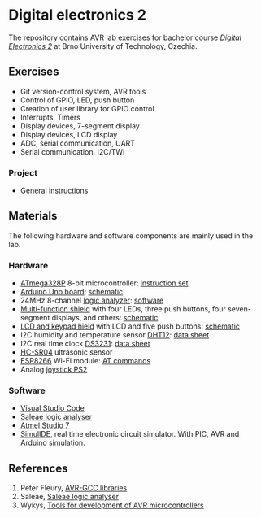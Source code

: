 # Digital electronics 2

The repository contains AVR lab exercises for bachelor course [*Digital Electronics 2*](https://www.vutbr.cz/en/students/courses/detail/224132) at Brno University of Technology, Czechia.

## Exercises

* Git version-control system, AVR tools
* Control of GPIO, LED, push button
* Creation of user library for GPIO control
* Interrupts, Timers
* Display devices, 7-segment display
* Display devices, LCD display
* ADC, serial communication, UART
* Serial communication, I2C/TWI

### Project
* General instructions


## Materials

The following hardware and software components are mainly used in the lab.

### Hardware

* [ATmega328P](https://www.microchip.com/wwwproducts/en/ATmega328P) 8-bit microcontroller: [instruction set](https://www.microchip.com/webdoc/avrassembler/avrassembler.wb_instruction_list.html)
* [Arduino Uno board](https://arduino-shop.cz/arduino/1353-klon-arduino-uno-r3-atmega328p-ch340-mini-usb-1466635561.html): [schematic](Docs/arduino_shield.pdf)
* 24MHz 8-channel [logic analyzer](https://www.ebay.com/sch/i.html?LH_CAds=&_ex_kw=&_fpos=&_fspt=1&_mPrRngCbx=1&_nkw=24mhz%20logic%20analyzer&_sacat=&_sadis=&_sop=12&_udhi=&_udlo=): [software](https://www.saleae.com/)
* [Multi-function shield](https://www.gme.cz/experiment-shield-pro-arduino) with four LEDs, three push buttons, four seven-segment displays, and others: [schematic](Docs/arduino_shield.pdf)
* [LCD and keypad hield](https://arduino-shop.cz/en/arduino-platform/899-arduino-lcd-shield-1420670167.html) with LCD and five push buttons: [schematic](Docs/arduino_shield.pdf)
* I2C humidity and temperature sensor [DHT12](https://arduino-shop.cz/arduino/1977-i2c-teplomer-a-vlhkomer-dht12-digitalni.html): [data sheet](Docs/dht12_manual.pdf)
* I2C real time clock [DS3231](https://arduino-shop.cz/hledani.php?q=DS3231&n_q=): [data sheet](Docs/ds3231_manual.pdf)
* [HC-SR04](https://components101.com/ultrasonic-sensor-working-pinout-datasheet) ultrasonic sensor
* [ESP8266](https://arduino-shop.cz/arduino/911-internet-veci-je-tady-tcp-ip-wifi-esp8266-1420990568.html) Wi-Fi module: [AT commands](Docs/esp8266_at_instruction_set.pdf)
* Analog [joystick PS2](https://arduino-shop.cz/arduino/884-arduino-joystick-ps2.html)


### Software

* [Visual Studio Code](https://code.visualstudio.com/)
* [Saleae logic analyser](https://www.saleae.com/downloads/)
* [Atmel Studio 7](https://www.microchip.com/mplab/avr-support/atmel-studio-7)
* [SimulIDE](https://www.simulide.com/p/home.html), real time electronic circuit simulator. With PIC, AVR and Arduino simulation.


## References

1. Peter Fleury, [AVR-GCC libraries](http://homepage.hispeed.ch/peterfleury/avr-software.html)
2. Saleae, [Saleae logic analyser](https://www.saleae.com/downloads/)
3. Wykys, [Tools for development of AVR microcontrollers](https://github.com/wykys/AVR-tools)
